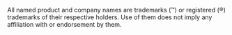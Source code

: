 All named product and company names are trademarks (™) or registered (®) trademarks of their respective holders. Use of them does not imply any affiliation with or endorsement by them.
